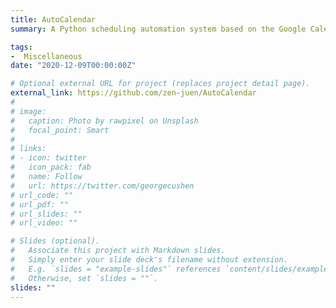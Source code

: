 ```yaml
---
title: AutoCalendar
summary: A Python scheduling automation system based on the Google Calendar API for scheduling research participants.

tags:
-  Miscellaneous
date: "2020-12-09T00:00:00Z"

# Optional external URL for project (replaces project detail page).
external_link: https://github.com/zen-juen/AutoCalendar
# 
# image:
#   caption: Photo by rawpixel on Unsplash
#   focal_point: Smart
# 
# links:
# - icon: twitter
#   icon_pack: fab
#   name: Follow
#   url: https://twitter.com/georgecushen
# url_code: ""
# url_pdf: ""
# url_slides: ""
# url_video: ""

# Slides (optional).
#   Associate this project with Markdown slides.
#   Simply enter your slide deck's filename without extension.
#   E.g. `slides = "example-slides"` references `content/slides/example-slides.md`.
#   Otherwise, set `slides = ""`.
slides: ""
---
```

